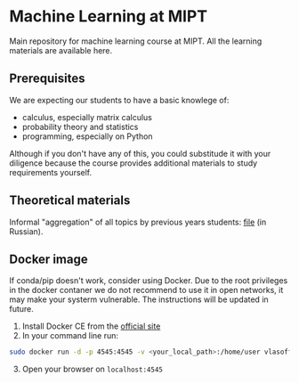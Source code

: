 # Machine Learning at MIPT

Main repository for machine learning course at MIPT.
All the learning materials are available here.

## Prerequisites

We are expecting our students to have a basic knowlege of:
* calculus, especially matrix calculus
* probability theory and statistics
* programming, especially on Python

Although if you don't have any of this, you could substitude it with your diligence because the course provides additional materials to study requirements yourself.

## Theoretical materials

Informal "aggregation" of all topics by previous years students: [file](https://github.com/ml-mipt/ml-mipt/blob/master/ML_informal_notes.pdf) (in Russian).

## Docker image

If conda/pip doesn't work, consider using Docker.
Due to the root privileges in the docker contaner we do not recommend to use it in open networks, it may make your systerm vulnerable. The instructions will be updated in future.

1. Install Docker CE from the [official site](https://www.docker.com/products/docker-desktop)
2. In your command line run: 
```bash
sudo docker run -d -p 4545:4545 -v <your_local_path>:/home/user vlasoff/ds jupyter notebook
```
3. Open your browser on `localhost:4545`
